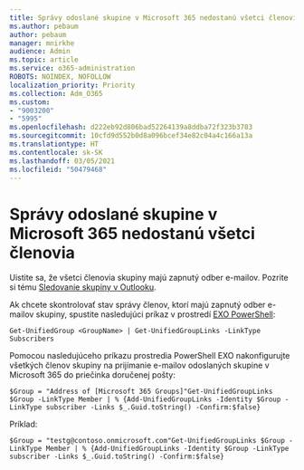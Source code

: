 ```yaml
---
title: Správy odoslané skupine v Microsoft 365 nedostanú všetci členovia
ms.author: pebaum
author: pebaum
manager: mnirkhe
audience: Admin
ms.topic: article
ms.service: o365-administration
ROBOTS: NOINDEX, NOFOLLOW
localization_priority: Priority
ms.collection: Adm_O365
ms.custom:
- "9003200"
- "5995"
ms.openlocfilehash: d222eb92d806bad52264139a8ddba72f323b3783
ms.sourcegitcommit: 10cfd9d552b0d8a096bcef34e82c04a4c166a13a
ms.translationtype: HT
ms.contentlocale: sk-SK
ms.lasthandoff: 03/05/2021
ms.locfileid: "50479468"
---
```

# <a name="messages-sent-to-a-microsoft-365-group-are-not-received-by-all-members"></a>Správy odoslané skupine v Microsoft 365 nedostanú všetci členovia

Uistite sa, že všetci členovia skupiny majú zapnutý odber e-mailov. Pozrite si tému [Sledovanie skupiny v Outlooku](https://support.microsoft.com/office/e147fc19-f548-4cd2-834f-80c6235b7c36).  

Ak chcete skontrolovať stav správy členov, ktorí majú zapnutý odber e-mailov skupiny, spustite nasledujúci príkaz v prostredí [EXO PowerShell](https://docs.microsoft.com/powershell/exchange/connect-to-exchange-online-powershell?view=exchange-ps&preserve-view=true):

`Get-UnifiedGroup <GroupName> | Get-UnifiedGroupLinks -LinkType Subscribers`

Pomocou nasledujúceho príkazu prostredia PowerShell EXO nakonfigurujte všetkých členov skupiny na prijímanie e-mailov odoslaných skupine v Microsoft 365 do priečinka doručenej pošty:

`$Group = "Address of [Microsoft 365 Groups]"Get-UnifiedGroupLinks $Group -LinkType Member | % {Add-UnifiedGroupLinks -Identity $Group -LinkType subscriber -Links $_.Guid.toString() -Confirm:$false}`

Príklad:

`$Group = "testg@contoso.onmicrosoft.com"Get-UnifiedGroupLinks $Group -LinkType Member | % {Add-UnifiedGroupLinks -Identity $Group -LinkType subscriber -Links $_.Guid.toString() -Confirm:$false}`